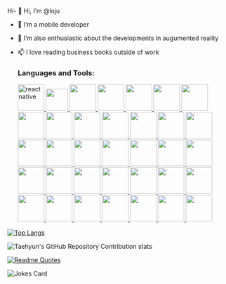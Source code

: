 

Hi- 👋 Hi, I’m @loju
- 👀 I’m a mobile developer
- 💞️ I’m also enthusiastic  about the developments in augumented reality
- 📫 I love reading business books outside of work



  <h3 align="left">Languages and Tools:</h3>
  <a href="https://reactnative.dev/" target="_blank" rel="noreferrer"> <img src="https://reactnative.dev/img/header_logo.svg" alt="reactnative" width="60" height="60" />
  <img src="https://cdn.jsdelivr.net/gh/devicons/devicon/icons/react/react-original.svg" width="50" height="50"/>
  <img src="https://cdn.jsdelivr.net/gh/devicons/devicon/icons/typescript/typescript-original.svg" width="60" height="60" />
  <img src="https://cdn.jsdelivr.net/gh/devicons/devicon/icons/javascript/javascript-original.svg" width="60" height="60" />
  <img src="https://cdn.jsdelivr.net/gh/devicons/devicon/icons/redux/redux-original.svg" width="60" height="60" /> 
  <img src="https://cdn.jsdelivr.net/gh/devicons/devicon/icons/graphql/graphql-plain.svg" width="60" height="60" />
  <img src="https://cdn.jsdelivr.net/gh/devicons/devicon/icons/jest/jest-plain.svg" width="60" height="60" />  
  <img src="https://cdn.jsdelivr.net/gh/devicons/devicon/icons/googlecloud/googlecloud-original.svg" width="60" height="60" /> 
  <img src="https://cdn.jsdelivr.net/gh/devicons/devicon/icons/firebase/firebase-plain.svg" width="60" height="60" />  
  <img src="https://cdn.jsdelivr.net/gh/devicons/devicon/icons/gradle/gradle-plain-wordmark.svg" width="60" height="60" /> 
  <img src="https://cdn.jsdelivr.net/gh/devicons/devicon/icons/sqlite/sqlite-original.svg" width="60" height="60" />
  <img src="https://cdn.jsdelivr.net/gh/devicons/devicon/icons/socketio/socketio-original.svg" width="60" height="60" />
  <img src="https://cdn.jsdelivr.net/gh/devicons/devicon/icons/c/c-original.svg" width="60" height="60" />      
  <img src="https://cdn.jsdelivr.net/gh/devicons/devicon/icons/cplusplus/cplusplus-original.svg" width="60" height="60" /> 
  <img src="https://cdn.jsdelivr.net/gh/devicons/devicon/icons/git/git-original.svg" width="60" height="60"/>
  <img src="https://cdn.jsdelivr.net/gh/devicons/devicon/icons/github/github-original.svg" width="60" height="60" />
  <img src="https://cdn.jsdelivr.net/gh/devicons/devicon/icons/threejs/threejs-original.svg" width="60" height="60" />
  <img src="https://cdn.jsdelivr.net/gh/devicons/devicon/icons/discordjs/discordjs-original.svg" wwidth="60" height="60" />  
  <img src="https://cdn.jsdelivr.net/gh/devicons/devicon/icons/eslint/eslint-original.svg" width="60" height="60" />
  <img src="https://cdn.jsdelivr.net/gh/devicons/devicon/icons/jamstack/jamstack-original.svg" width="60" height="60" /> 
  <img src="https://cdn.jsdelivr.net/gh/devicons/devicon/icons/raspberrypi/raspberrypi-original.svg" width="60" height="60" /> 
  <img src="https://cdn.jsdelivr.net/gh/devicons/devicon/icons/babel/babel-original.svg" width="60" height="60" />
  <img src="https://cdn.jsdelivr.net/gh/devicons/devicon/icons/webpack/webpack-original.svg" width="60" height="60" />
  <img src="https://cdn.jsdelivr.net/gh/devicons/devicon/icons/jquery/jquery-plain-wordmark.svg" width="60" height="60" />  
  <img src="https://cdn.jsdelivr.net/gh/devicons/devicon/icons/bootstrap/bootstrap-original.svg" width="60" height="60" /> 
  <img src="https://cdn.jsdelivr.net/gh/devicons/devicon/icons/tailwindcss/tailwindcss-original.svg" width="60" height="60" />
  <img src="https://cdn.jsdelivr.net/gh/devicons/devicon/icons/sass/sass-original.svg" width="60" height="60" />
  <img src="https://cdn.jsdelivr.net/gh/devicons/devicon/icons/css3/css3-original.svg" width="60" height="60" /> 
  <img src="https://cdn.jsdelivr.net/gh/devicons/devicon/icons/html5/html5-original.svg" width="60" height="60" />   
  <img src="https://cdn.jsdelivr.net/gh/devicons/devicon/icons/npm/npm-original-wordmark.svg" width="60" height="60" />
  <img src="https://cdn.jsdelivr.net/gh/devicons/devicon/icons/trello/trello-plain.svg" width="60" height="60" />      
  <img src="https://cdn.jsdelivr.net/gh/devicons/devicon/icons/slack/slack-original.svg" width="60" height="60" />
  <img src="https://cdn.jsdelivr.net/gh/devicons/devicon/icons/jira/jira-original.svg" width="60" height="60" />
  <img src="https://cdn.jsdelivr.net/gh/devicons/devicon/icons/confluence/confluence-original.svg" width="60" height="60" />
  <img src="https://cdn.jsdelivr.net/gh/devicons/devicon/icons/figma/figma-original.svg" width="60" height="60" />
                

[![Top Langs](https://github-readme-stats.vercel.app/api/top-langs/?username=looju)](https://github.com/anuraghazra/github-readme-stats)

![Taehyun's GitHub Repository Contribution stats](https://github-contributor-stats.vercel.app/api?username=looju)

[![Readme Quotes](https://quotes-github-readme.vercel.app/api?type=vertical&quote=Life+is+a+landscape.You+need+a+javaSCRIPT+to+navigate&theme=light)](https://github.com/piyushsuthar/github-readme-quotes)

![Jokes Card](https://readme-jokes.vercel.app/api?hideborder&theme=solarized-light)
